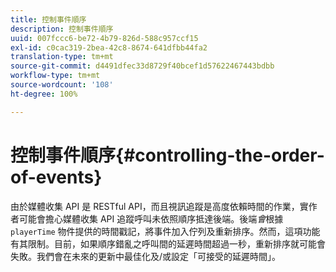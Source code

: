 ```yaml
---
title: 控制事件順序
description: 控制事件順序
uuid: 007fccc6-be72-4b79-826d-588c957ccf15
exl-id: c0cac319-2bea-42c8-8674-641dfbb44fa2
translation-type: tm+mt
source-git-commit: d4491dfec33d8729f40bcef1d57622467443bdbb
workflow-type: tm+mt
source-wordcount: '108'
ht-degree: 100%

---
```


# 控制事件順序{#controlling-the-order-of-events}

由於媒體收集 API 是 RESTful API，而且視訊追蹤是高度依賴時間的作業，實作者可能會擔心媒體收集 API 追蹤呼叫未依照順序抵達後端。後端&#x200B;*會*&#x200B;根據 `playerTime` 物件提供的時間戳記，將事件加入佇列及重新排序。然而，這項功能有其限制。目前，如果順序錯亂之呼叫間的延遲時間超過一秒，重新排序就可能會失敗。我們會在未來的更新中最佳化及/或設定「可接受的延遲時間」。
